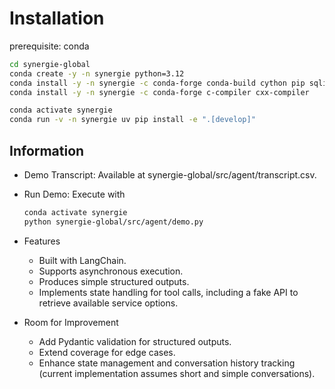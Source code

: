 # Installation

prerequisite: conda

```bash
cd synergie-global
conda create -y -n synergie python=3.12
conda install -y -n synergie -c conda-forge conda-build cython pip sqlite uv poetry
conda install -y -n synergie -c conda-forge c-compiler cxx-compiler

conda activate synergie
conda run -v -n synergie uv pip install -e ".[develop]"
```

## Information

- Demo Transcript: Available at synergie-global/src/agent/transcript.csv.
- Run Demo: Execute with

  ```bash
  conda activate synergie
  python synergie-global/src/agent/demo.py
  ```

- Features
  - Built with LangChain.
  - Supports asynchronous execution.
  - Produces simple structured outputs.
  - Implements state handling for tool calls, including a fake API to retrieve available service options.

- Room for Improvement
  - Add Pydantic validation for structured outputs.
  - Extend coverage for edge cases.
  - Enhance state management and conversation history tracking (current implementation assumes short and simple conversations).
